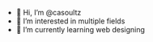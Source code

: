 - 👋 Hi, I’m @casoultz
- 👀 I’m interested in multiple fields
- 🌱 I’m currently learning web designing

<!---
casoultz/casoultz is a ✨ special ✨ repository because its `README.md` (this file) appears on your GitHub profile.
You can click the Preview link to take a look at your changes.
--->
